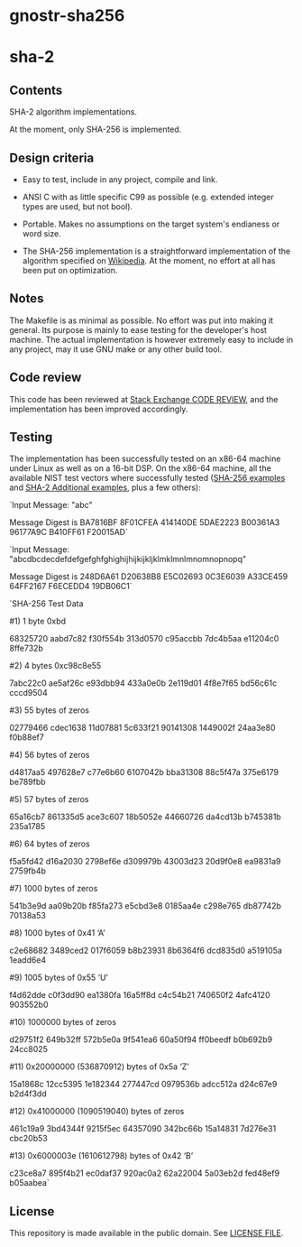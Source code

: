 # gnostr-sha256
# sha-2

## Contents

SHA-2 algorithm implementations.

At the moment, only SHA-256 is implemented.

## Design criteria

- Easy to test, include in any project, compile and link.

- ANSI C with as little specific C99 as possible (e.g. extended
  integer types are used, but not bool).

- Portable. Makes no assumptions on the target system's endianess or
  word size.

- The SHA-256 implementation is a straightforward implementation of
  the algorithm specified on
  [Wikipedia](https://en.wikipedia.org/wiki/SHA-2). At the moment,
  no effort at all has been put on optimization.

## Notes

The Makefile is as minimal as possible. No effort was put into making
it general. Its purpose is mainly to ease testing for the developer's
host machine. The actual implementation is however extremely easy to
include in any project, may it use GNU make or any other build tool.

## Code review

This code has been reviewed at [Stack Exchange CODE
REVIEW](https://codereview.stackexchange.com/questions/182812/self-contained-sha-256-implementation-in-c),
and the implementation has been improved accordingly.

## Testing

The implementation has been successfully tested on an x86-64 machine
under Linux as well as on a 16-bit DSP. On the x86-64 machine, all the
available NIST test vectors where successfully tested ([SHA-256
examples](https://csrc.nist.gov/CSRC/media/Projects/Cryptographic-Standards-and-Guidelines/documents/examples/SHA256.pdf)
and [SHA-2 Additional
examples](https://csrc.nist.gov/CSRC/media/Projects/Cryptographic-Standards-and-Guidelines/documents/examples/SHA2_Additional.pdf),
plus a few others):

`Input Message: "abc"

Message Digest is BA7816BF 8F01CFEA 414140DE 5DAE2223 B00361A3 96177A9C B410FF61 F20015AD`

`Input Message: "abcdbcdecdefdefgefghfghighijhijkijkljklmklmnlmnomnopnopq"

Message Digest is 248D6A61 D20638B8 E5C02693 0C3E6039 A33CE459 64FF2167 F6ECEDD4 19DB06C1`

`SHA-256 Test Data

#1) 1 byte 0xbd

68325720 aabd7c82 f30f554b 313d0570 c95accbb 7dc4b5aa e11204c0 8ffe732b

#2) 4 bytes 0xc98c8e55 

7abc22c0 ae5af26c e93dbb94 433a0e0b 2e119d01 4f8e7f65 bd56c61c cccd9504 

#3) 55 bytes of zeros 

02779466 cdec1638 11d07881 5c633f21 90141308 1449002f 24aa3e80 f0b88ef7 

#4) 56 bytes of zeros 

d4817aa5 497628e7 c77e6b60 6107042b bba31308 88c5f47a 375e6179 be789fbb 

#5) 57 bytes of zeros 

65a16cb7 861335d5 ace3c607 18b5052e 44660726 da4cd13b b745381b 235a1785 

#6) 64 bytes of zeros 

f5a5fd42 d16a2030 2798ef6e d309979b 43003d23 20d9f0e8 ea9831a9 2759fb4b 

#7) 1000 bytes of zeros 

541b3e9d aa09b20b f85fa273 e5cbd3e8 0185aa4e c298e765 db87742b 70138a53 

#8) 1000 bytes of 0x41 ‘A’ 

c2e68682 3489ced2 017f6059 b8b23931 8b6364f6 dcd835d0 a519105a 1eadd6e4 

#9) 1005 bytes of 0x55 ‘U’ 

f4d62dde c0f3dd90 ea1380fa 16a5ff8d c4c54b21 740650f2 4afc4120 903552b0 

#10) 1000000 bytes of zeros 

d29751f2 649b32ff 572b5e0a 9f541ea6 60a50f94 ff0beedf b0b692b9 24cc8025 

#11) 0x20000000 (536870912) bytes of 0x5a ‘Z’ 

15a1868c 12cc5395 1e182344 277447cd 0979536b adcc512a d24c67e9 b2d4f3dd 

#12) 0x41000000 (1090519040) bytes of zeros 

461c19a9 3bd4344f 9215f5ec 64357090 342bc66b 15a14831 7d276e31 cbc20b53 

#13) 0x6000003e (1610612798) bytes of 0x42 ‘B’ 

c23ce8a7 895f4b21 ec0daf37 920ac0a2 62a22004 5a03eb2d fed48ef9 b05aabea`

## License

This repository is made available in the public domain. See [LICENSE
FILE](LICENSE).
